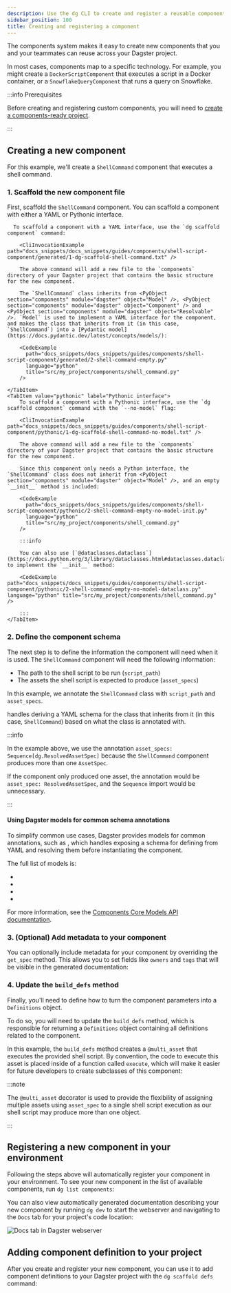 ```yaml
---
description: Use the dg CLI to create and register a reusable component with a YAML or Pythonic interface.
sidebar_position: 100
title: Creating and registering a component
---
```


The components system makes it easy to create new components that you and your teammates can reuse across your Dagster project.

In most cases, components map to a specific technology. For example, you might create a `DockerScriptComponent` that executes a script in a Docker container, or a `SnowflakeQueryComponent` that runs a query on Snowflake.

:::info Prerequisites

Before creating and registering custom components, you will need to [create a components-ready project](/guides/build/projects/creating-a-new-project).

:::

## Creating a new component

For this example, we'll create a `ShellCommand` component that executes a shell command.


### 1. Scaffold the new component file

First, scaffold the `ShellCommand` component. You can scaffold a component with either a YAML or Pythonic interface.

<Tabs groupId="interface">
    <TabItem value="yaml" label="YAML interface">

      To scaffold a component with a YAML interface, use the `dg scaffold component` command:

        <CliInvocationExample path="docs_snippets/docs_snippets/guides/components/shell-script-component/generated/1-dg-scaffold-shell-command.txt" />

        The above command will add a new file to the `components` directory of your Dagster project that contains the basic structure for the new component.
        
        The `ShellCommand` class inherits from <PyObject section="components" module="dagster" object="Model" />, <PyObject section="components" module="dagster" object="Component" /> and <PyObject section="components" module="dagster" object="Resolvable" />. `Model` is used to implement a YAML interface for the component, and makes the class that inherits from it (in this case, `ShellCommand`) into a [Pydantic model](https://docs.pydantic.dev/latest/concepts/models/):

        <CodeExample
          path="docs_snippets/docs_snippets/guides/components/shell-script-component/generated/2-shell-command-empty.py"
          language="python"
          title="src/my_project/components/shell_command.py"
        />

    </TabItem>
    <TabItem value="pythonic" label="Pythonic interface">
        To scaffold a component with a Pythonic interface, use the `dg scaffold component` command with the `--no-model` flag:

        <CliInvocationExample path="docs_snippets/docs_snippets/guides/components/shell-script-component/pythonic/1-dg-scaffold-shell-command-no-model.txt" />

        The above command will add a new file to the `components` directory of your Dagster project that contains the basic structure for the new component.
        
        Since this component only needs a Python interface, the `ShellCommand` class does not inherit from <PyObject section="components" module="dagster" object="Model" />, and an empty `__init__` method is included:

        <CodeExample
          path="docs_snippets/docs_snippets/guides/components/shell-script-component/pythonic/2-shell-command-empty-no-model-init.py"
          language="python"
          title="src/my_project/components/shell_command.py"
        />

        :::info

        You can also use [`@dataclasses.dataclass`](https://docs.python.org/3/library/dataclasses.html#dataclasses.dataclass) to implement the `__init__` method:

        <CodeExample path="docs_snippets/docs_snippets/guides/components/shell-script-component/pythonic/2-shell-command-empty-no-model-dataclass.py" language="python" title="src/my_project/components/shell_command.py" />

        :::
    </TabItem>
</Tabs>


### 2. Define the component schema

The next step is to define the information the component will need when it is used. The `ShellCommand` component will need the following information:

- The path to the shell script to be run (`script_path`)
- The assets the shell script is expected to produce (`asset_specs`)

In this example, we annotate the `ShellCommand` class with `script_path` and `asset_specs`.

<Tabs groupId="interface">
  <TabItem value="yaml" label="YAML interface">
    <CodeExample
      path="docs_snippets/docs_snippets/guides/components/shell-script-component/with-config-schema.py"
      language="python"
      title="src/my_project/components/shell_command.py"
    />
  </TabItem>
  <TabItem value="pythonic" label="Pythonic interface">
    <CodeExample
      path="docs_snippets/docs_snippets/guides/components/shell-script-component/with-config-schema-pythonic.py"
      language="python"
      title="src/my_project/components/shell_command.py"
    />
  </TabItem>
</Tabs>

  <PyObject section="components" module="dagster" object="Resolvable" /> handles deriving a YAML schema for the class that inherits from it (in this case, `ShellCommand`) based on what the class is annotated with.

  :::info

  In the example above, we use the annotation `asset_specs: Sequence[dg.ResolvedAssetSpec]` because the `ShellCommand` component produces more than one `AssetSpec`.
  
  If the component only produced one asset, the annotation would be `asset_spec: ResolvedAssetSpec`, and the `Sequence` import would be unnecessary.

  :::

#### Using Dagster models for common schema annotations

To simplify common use cases, Dagster provides models for common annotations, such as <PyObject section="components" module="dagster" object="ResolvedAssetSpec" />, which handles exposing a schema for defining <PyObject section="assets" module="dagster" object="AssetSpec" pluralize /> from YAML and resolving them before instantiating the component.

The full list of models is:

* <PyObject section="components" module="dagster" object="ResolvedAssetKey" />
* <PyObject section="components" module="dagster" object="ResolvedAssetSpec" />
* <PyObject section="components" module="dagster" object="AssetAttributesModel" />
* <PyObject section="components" module="dagster" object="ResolvedAssetCheckSpec" />

For more information, see the [Components Core Models API documentation](/api/dagster/components#core-models).

### 3. (Optional) Add metadata to your component

You can optionally include metadata for your component by overriding the `get_spec` method. This allows you to set fields like `owners` and `tags` that will be visible in the generated documentation:

<Tabs groupId="interface">
  <TabItem value="yaml" label="YAML interface">
    <CodeExample
      path="docs_snippets/docs_snippets/guides/components/shell-script-component/with-config-schema-meta.py"
      language="python"
      title="src/my_project/components/shell_command.py"
    />
  </TabItem>
  <TabItem value="pythonic" label="Pythonic interface">
    <CodeExample
      path="docs_snippets/docs_snippets/guides/components/shell-script-component/with-config-schema-meta-pythonic.py"
      language="python"
      title="src/my_project/components/shell_command.py"
    />
  </TabItem>
</Tabs>

### 4. Update the `build_defs` method

Finally, you'll need to define how to turn the component parameters into a `Definitions` object.

To do so, you will need to update the `build_defs` method, which is responsible for returning a `Definitions` object containing all definitions related to the component.

In this example, the `build_defs` method creates a `@multi_asset` that executes the provided shell script. By convention, the code to execute this asset is placed inside of a function called `execute`, which will make it easier for future developers to create subclasses of this component:

:::note

The `@multi_asset` decorator is used to provide the flexibility of assigning multiple assets using `asset_spec` to a single shell script execution as our shell script may produce more than one object.

:::

<Tabs groupId="interface">
  <TabItem value="yaml" label="YAML interface">
    <CodeExample
      path="docs_snippets/docs_snippets/guides/components/shell-script-component/with-build-defs.py"
      language="python"
      title="src/my_project/components/shell_command.py"
    />
  </TabItem>
  <TabItem value="pythonic" label="Pythonic interface">
    <CodeExample
      path="docs_snippets/docs_snippets/guides/components/shell-script-component/with-build-defs-pythonic.py"
      language="python"
      title="src/my_project/components/shell_command.py"
    />
  </TabItem>
</Tabs>

## Registering a new component in your environment

Following the steps above will automatically register your component in your environment. To see your new component in the list of available components, run `dg list components`:

<CliInvocationExample path="docs_snippets/docs_snippets/guides/components/shell-script-component/generated/3-dg-list-components.txt" />

You can also view automatically generated documentation describing your new component by running `dg dev` to start the webserver and navigating to the `Docs` tab for your project's code location:

<CliInvocationExample contents="dg dev" />

![Docs tab in Dagster webserver](/images/guides/labs/components/docs-in-UI.png)

## Adding component definition to your project

After you create and register your new component, you can use it to add component definitions to your Dagster project with the `dg scaffold defs` command:

<CliInvocationExample path="docs_snippets/docs_snippets/guides/components/shell-script-component/generated/4-scaffold-instance-of-component.txt" />
